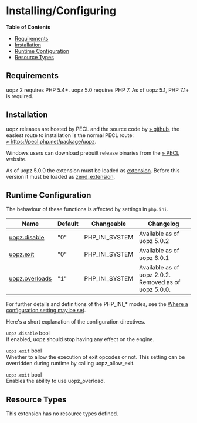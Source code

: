 Installing/Configuring
======================

**Table of Contents**

-   [Requirements](/uopz/setup.html#Requirements)
-   [Installation](/uopz/setup.html#Installation)
-   [Runtime Configuration](/uopz/setup.html#Runtime%20Configuration)
-   [Resource Types](/uopz/setup.html#Resource%20Types)

Requirements
------------

uopz 2 requires PHP 5.4+. uopz 5.0 requires PHP 7. As of uopz 5.1, PHP
7.1+ is required.

Installation
------------

uopz releases are hosted by PECL and the source code by
<a href="https://github.com/krakjoe/uopz" class="link external">» github</a>,
the easiest route to installation is the normal PECL route:
<a href="https://pecl.php.net/package/uopz" class="link external">» https://pecl.php.net/package/uopz</a>.

Windows users can download prebuilt release binaries from the
<a href="https://windows.php.net/downloads/pecl/releases/uopz" class="link external">» PECL</a>
website.

As of uopz 5.0.0 the extension must be loaded as
<a href="/ini/core.html#ini.extension" class="link">extension</a>.
Before this version it must be loaded as
<a href="/ini/core.html#ini.zend-extension" class="link">zend_extension</a>.

Runtime Configuration
---------------------

The behaviour of these functions is affected by settings in `php.ini`.

| Name                                                        | Default | Changeable       | Changelog                                             |
|-------------------------------------------------------------|---------|------------------|-------------------------------------------------------|
| <a href="/uopz/setup.html#" class="link">uopz.disable</a>   | "0"     | PHP\_INI\_SYSTEM | Available as of uopz 5.0.2                            |
| <a href="/uopz/setup.html#" class="link">uopz.exit</a>      | "0"     | PHP\_INI\_SYSTEM | Available as of uopz 6.0.1                            |
| <a href="/uopz/setup.html#" class="link">uopz.overloads</a> | "1"     | PHP\_INI\_SYSTEM | Available as of uopz 2.0.2. Removed as of uopz 5.0.0. |

For further details and definitions of the PHP\_INI\_\* modes, see the
<a href="/configuration/changes/modes.html" class="xref">Where a configuration setting may be set</a>.

Here's a short explanation of the configuration directives.

`uopz.disable` <span class="type">bool</span>  
If enabled, uopz should stop having any effect on the engine.

`uopz.exit` <span class="type">bool</span>  
Whether to allow the execution of exit opcodes or not. This setting can
be overridden during runtime by calling <span
class="function">uopz\_allow\_exit</span>.

`uopz.exit` <span class="type">bool</span>  
Enables the ability to use <span class="function">uopz\_overload</span>.

Resource Types
--------------

This extension has no resource types defined.
